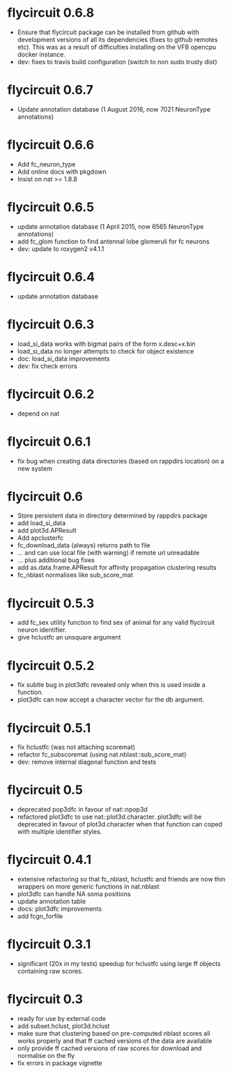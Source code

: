 # flycircuit 0.6.8

* Ensure that flycircuit package can be installed from github with development
  versions of all its dependencies (fixes to github remotes etc). This was as a
  result of difficulties installing on the VFB opencpu docker instance.
* dev: fixes to travis build configuration (switch to non sudo trusty dist)

# flycircuit 0.6.7

* Update annotation database (1 August 2016, now 7021 NeuronType annotations)

# flycircuit 0.6.6

* Add fc_neuron_type
* Add online docs with pkgdown
* Insist on nat >= 1.8.8

# flycircuit 0.6.5

* update annotation database (1 April 2015, now 6565 NeuronType annotations)
* add fc_glom function to find antennal lobe glomeruli for fc neurons
* dev: update to roxygen2 v4.1.1

# flycircuit 0.6.4

* update annotation database

# flycircuit 0.6.3

* load_si_data works with bigmat pairs of the form x.desc+x.bin
* load_si_data no longer attempts to check for object existence
* doc: load_si_data improvements
* dev: fix check errors

# flycircuit 0.6.2

* depend on nat

# flycircuit 0.6.1

* fix bug when creating data directories (based on rappdirs location) on a new
  system

# flycircuit 0.6

* Store persistent data in directory determined by rappdirs package
* add load_si_data
* add plot3d.APResult
* Add apclusterfc
* fc_download_data (always) returns path to file
* ... and can use local file (with warning) if remote url unreadable
* ... plus additional bug fixes
* add as.data.frame.APResult for affinity propagation clustering results
* fc_nblast normalises like sub_score_mat

# flycircuit 0.5.3

* add fc_sex utility function to find sex of animal for any valid flycircuit
  neuron identifier.
* give hclustfc an unsquare argument

# flycircuit 0.5.2

* fix subtle bug in plot3dfc revealed only when this is used inside a function.
* plot3dfc can now accept a character vector for the db argument.

# flycircuit 0.5.1

* fix hclustfc (was not attaching scoremat)
* refactor fc_subscoremat (using nat.nblast::sub_score_mat)
* dev: remove internal diagonal function and tests

# flycircuit 0.5

* deprecated pop3dfc in favour of nat::npop3d
* refactored plot3dfc to use nat::plot3d.character. plot3dfc will be deprecated
  in favour of plot3d.character when that function can coped with multiple
  identifier styles.

# flycircuit 0.4.1

* extensive refactoring so that fc_nblast, hclustfc and friends are now thin
  wrappers on more generic functions in nat.nblast
* plot3dfc can handle NA soma positions
* update annotation table
* docs: plot3dfc improvements
* add fcgn_forfile

# flycircuit 0.3.1

* significant (20x in my tests) speedup for hclustfc using large ff objects
  containing raw scores.

# flycircuit 0.3

* ready for use by external code
* add subset.hclust, plot3d.hclust
* make sure that clustering based on pre-computed nblast scores all works 
  properly and that ff cached versions of the data are available
* only provide ff cached versions of raw scores for download and normalise on
  the fly
* fix errors in package vignette
